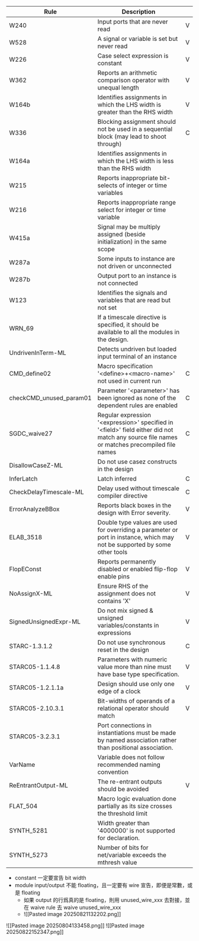 
| Rule                    | Description                                                                                                                                     |     |
| ----------------------- | ----------------------------------------------------------------------------------------------------------------------------------------------- | --- |
| W240                    | Input ports that are never read                                                                                                                 | V   |
| W528                    | A signal or variable is set but never read                                                                                                      | V   |
| W226                    | Case select expression is constant                                                                                                              | V   |
| W362                    | Reports an arithmetic comparison operator with unequal length                                                                                   | V   |
| W164b                   | Identifies assignments in which the LHS width is greater than the RHS width                                                                     | V   |
| W336                    | Blocking assignment should not be used in a sequential block (may lead to shoot through)                                                        | C   |
| W164a                   | Identifies assignments in which the LHS width is less than the RHS width                                                                        |     |
| W215                    | Reports inappropriate bit-selects of integer or time variables                                                                                  |     |
| W216                    | Reports inappropriate range select for integer or time variable                                                                                 |     |
| W415a                   | Signal may be multiply assigned (beside initialization) in the same scope                                                                       |     |
| W287a                   | Some inputs to instance are not driven or unconnected                                                                                           |     |
| W287b                   | Output port to an instance is not connected                                                                                                     |     |
| W123                    | Identifies the signals and variables that are read but not set                                                                                  |     |
| WRN_69                  | If a timescale directive is specified, it should be available to all the modules in the design.                                                 |     |
| UndrivenInTerm-ML       | Detects undriven but loaded input terminal of an instance                                                                                       |     |
| CMD_define02            | Macro specification \'\<define\>+\<macro-name\>\' not used in current run                                                                       | C   |
| checkCMD_unused_param01 | Parameter '\<parameter\>' has been ignored as none of the dependent rules are enabled                                                           | C   |
| SGDC_waive27            | Regular expression '\<expression\>' specified in '\<field\>' field either did not match any source file names or matches precompiled file names | C   |
| DisallowCaseZ-ML        | Do not use casez constructs in the design                                                                                                       |     |
| InferLatch              | Latch inferred                                                                                                                                  | C   |
| CheckDelayTimescale-ML  | Delay used without timescale compiler directive                                                                                                 | C   |
| ErrorAnalyzeBBox        | Reports black boxes in the design with Error severity.                                                                                          | V   |
| ELAB_3518               | Double type values are used for overriding a parameter or port in instance, which may not be supported by some other tools                      | V   |
| FlopEConst              | Reports permanently disabled or enabled flip-flop enable pins                                                                                   | V   |
| NoAssignX-ML            | Ensure RHS of the assignment does not contains 'X'                                                                                              | V   |
| SignedUnsignedExpr-ML   | Do not mix signed & unsigned variables/constants in expressions                                                                                 | V   |
| STARC-1.3.1.2           | Do not use synchronous reset in the design                                                                                                      | C   |
| STARC05-1.1.4.8         | Parameters with numeric value more than nine must have base type specification.                                                                 | V   |
| STARC05-1.2.1.1a        | Design should use only one edge of a clock                                                                                                      | V   |
| STARC05-2.10.3.1        | Bit-widths of operands of a relational operator should match                                                                                    | V   |
| STARC05-3.2.3.1         | Port connections in instantiations must be made by named association rather than positional association.                                        |     |
| VarName                 | Variable does not follow recommended naming convention                                                                                          |     |
| ReEntrantOutput-ML      | The re-entrant outputs should be avoided                                                                                                        | V   |
| FLAT_504                | Macro logic evaluation done partially as its size crosses the threshold limit                                                                   |     |
| SYNTH_5281              | Width greater than '4000000' is not supported for declaration.                                                                                  |     |
| SYNTH_5273              | Number of bits for net/variable exceeds the mthresh value                                                                                       |     |



- constant 一定要宣告 bit width
- module input/output 不能 floating，且一定要有 wire 宣告，即便是常數，或是 floating
	- 如果 output 的行爲真的是 floating，則用 unused_wire_xxx 去對接，並在 waive rule 去 waive unused_wire_xxx
	- ![[Pasted image 20250821132202.png]]

![[Pasted image 20250804133458.png]]
![[Pasted image 20250822152347.png]]